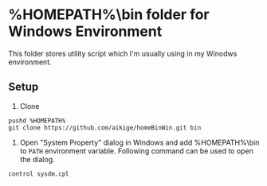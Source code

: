 %HOMEPATH%\bin folder for Windows Environment
=============================================

This folder stores utility script which I'm usually using in my Winodws environment.

## Setup

1. Clone

```
pushd %HOMEPATH%
git clone https://github.com/aikige/homeBinWin.git bin
```

1. Open "System Property" dialog in Windows and add %HOMEPATH%\bin
	to `PATH` environment variable.
	Following command can be used to open the dialog.

```
control sysdm.cpl
```
